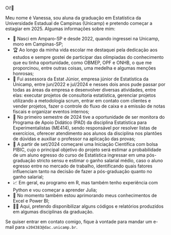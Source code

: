 Oi!👋

Meu nome é Vanessa, sou aluna da graduação em Estatística da Universidade Estadual de Campinas (Unicamp) e pretendo começar a estagiar em 2025. Algumas informações sobre mim:

- :round_pushpin: Nasci em Amparo-SP e desde 2022, quando ingressei na Unicamp, moro em Campinas-SP;
- :trophy: Ao longo da minha vida escolar me destaquei pela dedicação aos estudos e sempre gostei de participar das olímpiadas do conhecimento que eu tinha oportunidade, como OBMEP, OPF e ONHB, o que me proporcinou, entre outras coisas, uma medelha e algumas menções honrosas;
- :briefcase: Fui assessora da Estat Júnior, empresa júnior de Estatística da Unicamp, entre jun/2022 e jul/2024 e nesses dois anos pude passar por todas as áreas da empresa e desenvolver diversas atividades, entre elas: executar projetos de consultoria estatística, gerenciar projetos utilizando a metodologia scrum, entrar em contato com clientes e vender projetos, fazer o controle do fluxo de caixa e a emissão de notas fiscais e organizar eventos internos;
- :apple: No primeiro semestre de 2024 tive a oportunidade de ser monitora do Programa de Apoio Didático (PAD) da disciplina Estatística para Experimentalistas (ME414), sendo responsável por resolver listas de exercícios, oferecer atendimento aos alunos da disciplina nos plantões de dúvidas e auxiliar o professor na aplicação das provas;
- :mag_right: A partir de set/2024 começarei uma Iniciação Científica com bolsa PIBIC, cujo o principal objetivo do projeto será estimar a probabilidade de um aluno egresso do curso de Estatística ingressar em uma pós-graduação stricto sensu e estimar o ganho salarial médio, caso o aluno egresso entre no mercado de trabalho, identificando quais fatores influenciam tanto na decisão de fazer a pós-graduação quanto no ganho salarial;
- :chart_with_upwards_trend: Em geral, eu programo em R, mas também tenho experiência com Python e vou começar a aprender Julia;
- :seedling: No momento também estou aprimorando meus conhecimentos de Excel e Power BI;
- :woman_technologist: Aqui, pretendo disponibilizar alguns códigos e relatórios produzidos em algumas disciplinas da graduação.

Se quiser entrar em contato comigo, fique à vontade para mandar um e-mail para  `v204383@dac.unicamp.br`.
